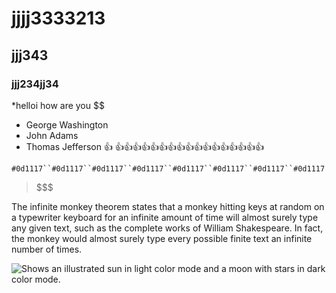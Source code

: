 # jjjj3333213
## jjj343
### jjj234jj34


*helloi how are you $$

- George Washington
- John Adams
- Thomas Jefferson
:+1: :+1::+1::+1::+1::+1::+1::+1::+1::+1::+1::+1::+1::+1::+1::+1::+1::+1:

`#0d1117``#0d1117``#0d1117``#0d1117``#0d1117``#0d1117``#0d1117``#0d1117`

> $$$$$$$$$$$



The infinite monkey theorem states that a monkey hitting keys at random on a typewriter keyboard for an infinite amount of time will almost surely type any given text, such as the complete works of William Shakespeare. In fact, the monkey would almost surely type every possible finite text an infinite number of times.


<picture>
  <source media="(prefers-color-scheme: dark)" srcset="https://user-images.githubusercontent.com/25423296/163456776-7f95b81a-f1ed-45f7-b7ab-8fa810d529fa.png">
  <source media="(prefers-color-scheme: light)" srcset="https://user-images.githubusercontent.com/25423296/163456779-a8556205-d0a5-45e2-ac17-42d089e3c3f8.png">
  <img alt="Shows an illustrated sun in light color mode and a moon with stars in dark color mode." src="https://user-images.githubusercontent.com/25423296/163456779-a8556205-d0a5-45e2-ac17-42d089e3c3f8.png">
</picture>
